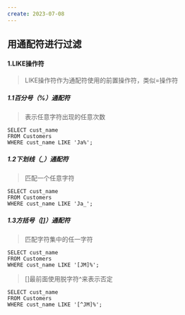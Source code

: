 ```yaml
---
create: 2023-07-08
---
```

## 用通配符进行过滤

#### 1.LIKE操作符

> LIKE操作符作为通配符使用的前置操作符，类似=操作符

##### 1.1百分号（%）通配符

> 表示任意字符出现的任意次数

```mysql
SELECT cust_name
FROM Customers
WHERE cust_name LIKE 'Ja%';
```

##### 1.2下划线（_）通配符

> 匹配一个任意字符

```mysql
SELECT cust_name
FROM Customers
WHERE cust_name LIKE 'Ja_';
```

##### 1.3方括号（[]）通配符

> 匹配字符集中的任一字符

```mysql
SELECT cust_name
FROM Customers
WHERE cust_name LIKE '[JM]%';
```

> []最前面使用脱字符^来表示否定

```mysql
SELECT cust_name
FROM Customers
WHERE cust_name LIKE '[^JM]%';
```

